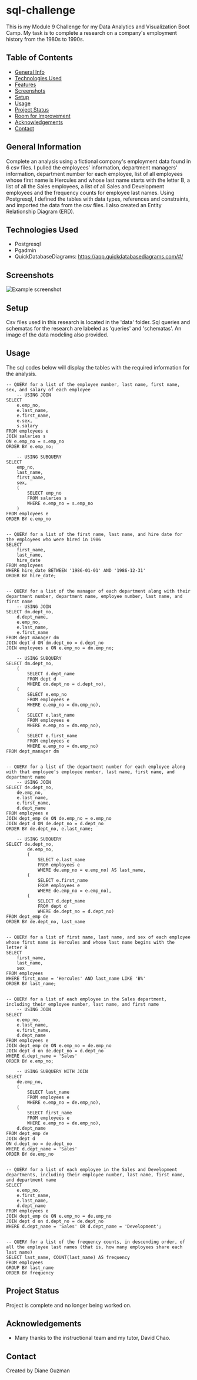 # sql-challenge
This is my Module 9 Challenge for my Data Analytics and Visualization Boot Camp.  My task is to complete a research on a company's employment history from the 1980s to 1990s.


## Table of Contents
* [General Info](#general-information)
* [Technologies Used](#technologies-used)
* [Features](#features)
* [Screenshots](#screenshots)
* [Setup](#setup)
* [Usage](#usage)
* [Project Status](#project-status)
* [Room for Improvement](#room-for-improvement)
* [Acknowledgements](#acknowledgements)
* [Contact](#contact)
<!-- * [License](#license) -->


## General Information
Complete an analysis using a fictional company's employment data found in 6 csv files. I pulled the employees' information, department managers' information, department number for each employee, list of all employees whose first name is Hercules and whose last name starts with the letter B, a list of all the Sales employees, a list of all Sales and Development  employees and the frequency counts for employee last names.  Using Postgresql, I defined the tables with data types, references and constraints, and imported the data from the csv files. I also created an Entity Relationship Diagram (ERD).

## Technologies Used
- Postgresql
- Pgadmin
- QuickDatabaseDiagrams: https://app.quickdatabasediagrams.com/#/


## Screenshots
![Example screenshot](./img/screenshot.png)
<!-- If you have screenshots you'd like to share, include them here. -->


## Setup
Csv files used in this research is located in the 'data' folder.  Sql queries and schematas for the research are labeled as 'queries' and 'schematas'.  An image of the data modeling also provided.


## Usage
The sql codes below will display the tables with the required information for the analysis.

```
-- QUERY for a list of the employee number, last name, first name, sex, and salary of each employee
	-- USING JOIN
SELECT
	e.emp_no,
	e.last_name,
	e.first_name,
	e.sex,
	s.salary
FROM employees e
JOIN salaries s
ON e.emp_no = s.emp_no
ORDER BY e.emp_no;

	-- USING SUBQUERY
SELECT
	emp_no,
	last_name,
	first_name,
	sex,
	(
		SELECT emp_no
		FROM salaries s
		WHERE e.emp_no = s.emp_no
	)
FROM employees e
ORDER BY e.emp_no


-- QUERY for a list of the first name, last name, and hire date for the employees who were hired in 1986
SELECT
	first_name,
	last_name,
	hire_date
FROM employees 
WHERE hire_date BETWEEN '1986-01-01' AND '1986-12-31'
ORDER BY hire_date;


-- QUERY for a list of the manager of each department along with their department number, department name, employee number, last name, and first name
	-- USING JOIN
SELECT dm.dept_no,
	d.dept_name,
	e.emp_no,
	e.last_name,
	e.first_name
FROM dept_manager dm
JOIN dept d ON dm.dept_no = d.dept_no
JOIN employees e ON e.emp_no = dm.emp_no;

	-- USING SUBQUERY
SELECT dm.dept_no,
	(
		SELECT d.dept_name
		FROM dept d
		WHERE dm.dept_no = d.dept_no),
	(
		SELECT e.emp_no
		FROM employees e
		WHERE e.emp_no = dm.emp_no),
	(
		SELECT e.last_name
		FROM employees e
		WHERE e.emp_no = dm.emp_no),
	(
		SELECT e.first_name
		FROM employees e
		WHERE e.emp_no = dm.emp_no)
FROM dept_manager dm


-- QUERY for a list of the department number for each employee along with that employee’s employee number, last name, first name, and department name
	-- USING JOIN
SELECT de.dept_no,
	de.emp_no,
	e.last_name,
	e.first_name,
	d.dept_name
FROM employees e
JOIN dept_emp de ON de.emp_no = e.emp_no
JOIN dept d ON de.dept_no = d.dept_no
ORDER BY de.dept_no, e.last_name;

	-- USING SUBQUERY
SELECT de.dept_no,
		de.emp_no,
		(
			SELECT e.last_name
			FROM employees e
			WHERE de.emp_no = e.emp_no) AS last_name,
		(
			SELECT e.first_name
			FROM employees e
			WHERE de.emp_no = e.emp_no),
		(
			SELECT d.dept_name
			FROM dept d
			WHERE de.dept_no = d.dept_no)
FROM dept_emp de
ORDER BY de.dept_no, last_name


-- QUERY for a list of first name, last name, and sex of each employee whose first name is Hercules and whose last name begins with the letter B
SELECT
	first_name,
	last_name,
	sex
FROM employees 
WHERE first_name = 'Hercules' AND last_name LIKE 'B%'
ORDER BY last_name;


-- QUERY for a list of each employee in the Sales department, including their employee number, last name, and first name
	-- USING JOIN
SELECT
	e.emp_no,
	e.last_name,
	e.first_name,
	d.dept_name
FROM employees e
JOIN dept_emp de ON e.emp_no = de.emp_no
JOIN dept d on de.dept_no = d.dept_no
WHERE d.dept_name = 'Sales'
ORDER BY e.emp_no;

	-- USING SUBQUERY WITH JOIN
SELECT 
	de.emp_no, 
	(
		SELECT last_name
	 	FROM employees e
	 	WHERE e.emp_no = de.emp_no),
	(
		SELECT first_name
	 	FROM employees e
	 	WHERE e.emp_no = de.emp_no),
	d.dept_name
FROM dept_emp de
JOIN dept d
ON d.dept_no = de.dept_no
WHERE d.dept_name = 'Sales'
ORDER BY de.emp_no


-- QUERY for a list of each employee in the Sales and Development departments, including their employee number, last name, first name, and department name 
SELECT
	e.emp_no,
	e.first_name,
	e.last_name,
	d.dept_name
FROM employees e
JOIN dept_emp de ON e.emp_no = de.emp_no
JOIN dept d on d.dept_no = de.dept_no
WHERE d.dept_name = 'Sales' OR d.dept_name = 'Development';


-- QUERY for a list of the frequency counts, in descending order, of all the employee last names (that is, how many employees share each last name)
SELECT last_name, COUNT(last_name) AS frequency
FROM employees
GROUP BY last_name
ORDER BY frequency
```


## Project Status
Project is complete and no longer being worked on.



## Acknowledgements
- Many thanks to the instructional team and my tutor, David Chao.

## Contact
Created by Diane Guzman

